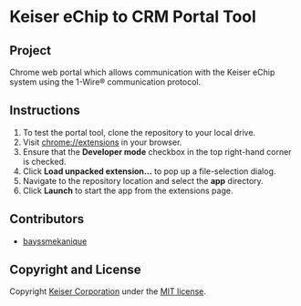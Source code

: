 Keiser eChip to CRM Portal Tool
========================

## Project
Chrome web portal which allows communication with the Keiser eChip system using the 1-Wire® communication protocol.

## Instructions
1. To test the portal tool, clone the repository to your local drive.
2. Visit [chrome://extensions](chrome://extensions) in your browser.
3. Ensure that the **Developer mode** checkbox in the top right-hand corner is checked.
4. Click **Load unpacked extension…** to pop up a file-selection dialog.
5. Navigate to the repository location and select the **app** directory.
6. Click **Launch** to start the app from the extensions page.

## Contributors
* [bayssmekanique](https://github.com/bayssmekanique)

## Copyright and License

Copyright [Keiser Corporation](http://keiser.com/) under the [MIT license](LICENSE.md).